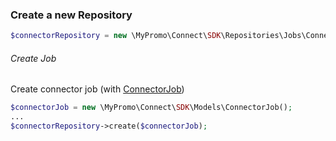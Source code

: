 ### Create a new Repository
```php
$connectorRepository = new \MyPromo\Connect\SDK\Repositories\Jobs\ConnectorJobRepository($client);
```

###### Create Job
Create connector job (with [ConnectorJob][ConnectorJob])
```php
$connectorJob = new \MyPromo\Connect\SDK\Models\ConnectorJob();
...
$connectorRepository->create($connectorJob);
```

[ConnectorJob]: ../Models/ConnectorJob.md